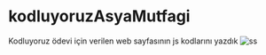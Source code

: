 # kodluyoruzAsyaMutfagi
Kodluyoruz ödevi için verilen web sayfasının js kodlarını yazdık
![ss](https://user-images.githubusercontent.com/67616684/165535978-1f0465bb-dd6f-42b9-aa6e-b4f4003ba9e1.png)
